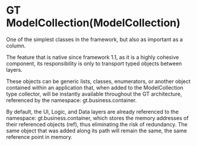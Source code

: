 # GT ModelCollection(ModelCollection)

One of the simplest classes in the framework, but also as important as a column.

The feature that is native since framework 1.1, as it is a highly cohesive component, its responsibility is only to transport typed objects between layers.

These objects can be generic lists, classes, enumerators, or another object contained within an application that, when added to the ModelCollection type collector, will be instantly available throughout the GT architecture, referenced by the namespace: gt.business.container.

By default, the UI, Logic, and Data layers are already referenced to the namespace: gt.business.container, which stores the memory addresses of their referenced objects (ref), thus eliminating the risk of redundancy. The same object that was added along its path will remain the same, the same reference point in memory.
